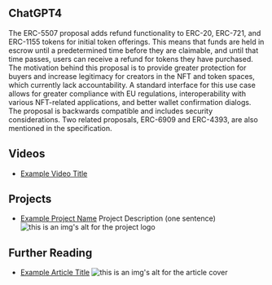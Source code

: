 ## ChatGPT4

The ERC-5507 proposal adds refund functionality to ERC-20, ERC-721, and ERC-1155 tokens for initial token offerings. This means that funds are held in escrow until a predetermined time before they are claimable, and until that time passes, users can receive a refund for tokens they have purchased. The motivation behind this proposal is to provide greater protection for buyers and increase legitimacy for creators in the NFT and token spaces, which currently lack accountability. A standard interface for this use case allows for greater compliance with EU regulations, interoperability with various NFT-related applications, and better wallet confirmation dialogs. The proposal is backwards compatible and includes security considerations. Two related proposals, ERC-6909 and ERC-4393, are also mentioned in the specification.

## Videos

- [Example Video Title](https://www.youtube.com/watch?v=TDGq4aeevgY)

## Projects

- [Example Project Name](https://xxxx.xxx/xxxxx) Project Description (one sentence) ![this is an img's alt for the project logo](https://xxxx.xxx/project-logo.xxx)

## Further Reading

- [Example Article Title](https://xxxx.xxx/xxxxx) ![this is an img's alt for the article cover](https://xxxx.xxx/article-cover.xxx)
